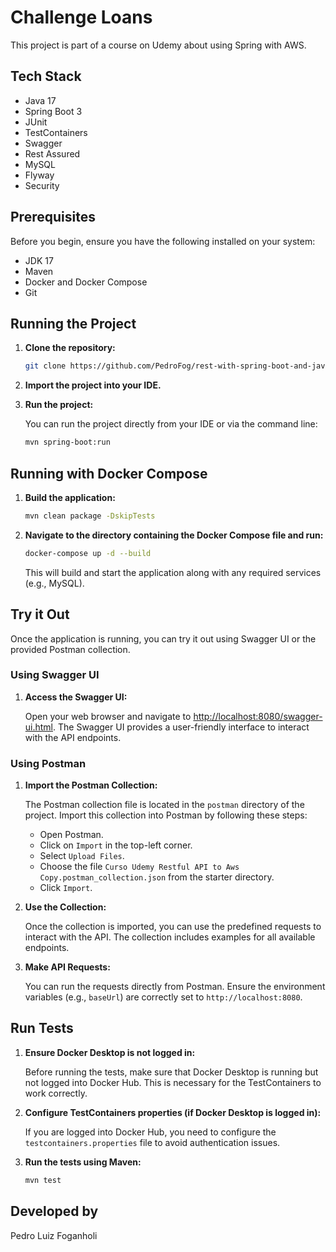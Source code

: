 # Challenge Loans

This project is part of a course on Udemy about using Spring with AWS.

## Tech Stack

- Java 17
- Spring Boot 3
- JUnit
- TestContainers
- Swagger
- Rest Assured
- MySQL
- Flyway
- Security

## Prerequisites

Before you begin, ensure you have the following installed on your system:

- JDK 17
- Maven
- Docker and Docker Compose
- Git

## Running the Project

1. **Clone the repository:**

    ```bash
    git clone https://github.com/PedroFog/rest-with-spring-boot-and-java-udemy.git
    ```

2. **Import the project into your IDE.**

3. **Run the project:**

    You can run the project directly from your IDE or via the command line:

    ```bash
    mvn spring-boot:run
    ```

## Running with Docker Compose

1. **Build the application:**

    ```bash
    mvn clean package -DskipTests
    ```

2. **Navigate to the directory containing the Docker Compose file and run:**

    ```bash
    docker-compose up -d --build
    ```

    This will build and start the application along with any required services (e.g., MySQL).

## Try it Out

Once the application is running, you can try it out using Swagger UI or the provided Postman collection.

### Using Swagger UI

1. **Access the Swagger UI:**

    Open your web browser and navigate to [http://localhost:8080/swagger-ui.html](http://localhost:8080/swagger-ui.html). The Swagger UI provides a user-friendly interface to interact with the API endpoints.

### Using Postman

1. **Import the Postman Collection:**

    The Postman collection file is located in the `postman` directory of the project. Import this collection into Postman by following these steps:

    - Open Postman.
    - Click on `Import` in the top-left corner.
    - Select `Upload Files`.
    - Choose the file `Curso Udemy Restful API to Aws Copy.postman_collection.json` from the starter directory.
    - Click `Import`.

2. **Use the Collection:**

    Once the collection is imported, you can use the predefined requests to interact with the API. The collection includes examples for all available endpoints.

3. **Make API Requests:**

    You can run the requests directly from Postman. Ensure the environment variables (e.g., `baseUrl`) are correctly set to `http://localhost:8080`.

## Run Tests

1. **Ensure Docker Desktop is not logged in:**

    Before running the tests, make sure that Docker Desktop is running but not logged into Docker Hub. This is necessary for the TestContainers to work correctly.

2. **Configure TestContainers properties (if Docker Desktop is logged in):**

    If you are logged into Docker Hub, you need to configure the `testcontainers.properties` file to avoid authentication issues.

3. **Run the tests using Maven:**

    ```bash
    mvn test
    ```

## Developed by

Pedro Luiz Foganholi
